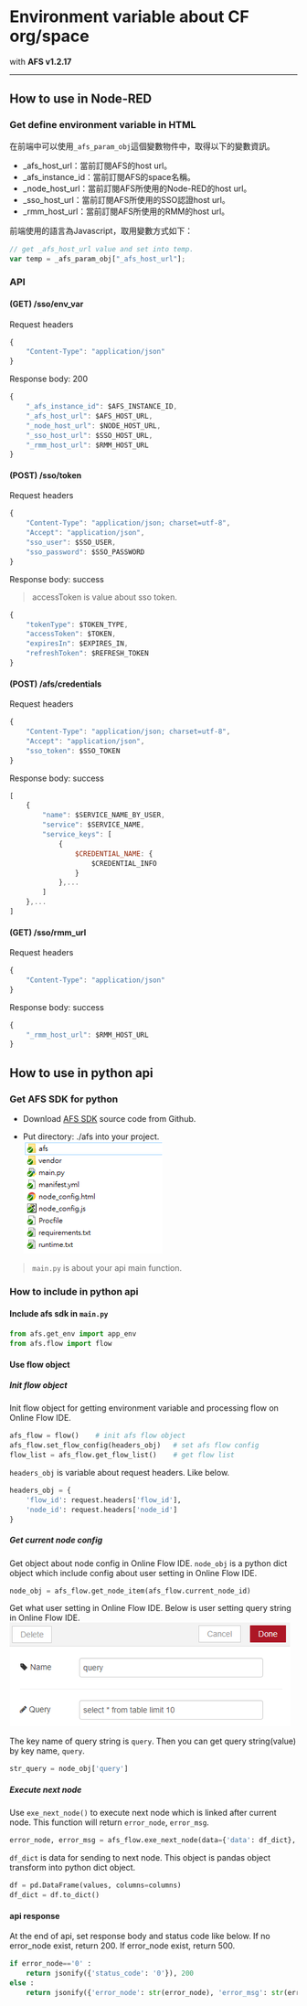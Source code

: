 # Environment variable about CF org/space

with **AFS v1.2.17**

---

## How to use in Node-RED

### Get define environment variable in HTML

在前端中可以使用`_afs_param_obj`這個變數物件中，取得以下的變數資訊。

+ _afs_host_url：當前訂閱AFS的host url。
+ _afs_instance_id：當前訂閱AFS的space名稱。
+ _node_host_url：當前訂閱AFS所使用的Node-RED的host url。
+ _sso_host_url：當前訂閱AFS所使用的SSO認證host url。
+ _rmm_host_url：當前訂閱AFS所使用的RMM的host url。

前端使用的語言為Javascript，取用變數方式如下：
```js
// get _afs_host_url value and set into temp.
var temp = _afs_param_obj["_afs_host_url"];
```


### API

#### (GET) /sso/env_var
Request headers
```js
{
    "Content-Type": "application/json"
}
```

Response body: 200
```js
{
    "_afs_instance_id": $AFS_INSTANCE_ID,
    "_afs_host_url": $AFS_HOST_URL,
    "_node_host_url": $NODE_HOST_URL,
    "_sso_host_url": $SSO_HOST_URL,
    "_rmm_host_url": $RMM_HOST_URL
}
```


#### (POST) /sso/token
Request headers
```js
{
    "Content-Type": "application/json; charset=utf-8",
    "Accept": "application/json",
    "sso_user": $SSO_USER,
    "sso_password": $SSO_PASSWORD
}
```

Response body: success
> accessToken is value about sso token.
```js
{
    "tokenType": $TOKEN_TYPE,
    "accessToken": $TOKEN,
    "expiresIn": $EXPIRES_IN,
    "refreshToken": $REFRESH_TOKEN
}
```


#### (POST) /afs/credentials
Request headers
```js
{
    "Content-Type": "application/json; charset=utf-8",
    "Accept": "application/json",
    "sso_token": $SSO_TOKEN
}
```

Response body: success
```js
[
    {
        "name": $SERVICE_NAME_BY_USER,
        "service": $SERVICE_NAME,
        "service_keys": [
            {
                $CREDENTIAL_NAME: {
                    $CREDENTIAL_INFO
                }
            },...
        ]
    },...
]
```


#### (GET) /sso/rmm_url
Request headers
```js
{
    "Content-Type": "application/json"
}
```

Response body: success
```js
{
    "_rmm_host_url": $RMM_HOST_URL
}
```


## How to use in python api

### Get AFS SDK for python

+ Download [AFS SDK](https://github.com/benchuang11046/afs) source code from Github.

+ Put directory: ./afs into your project.
![afs dir](./img/afs_dir.png)
> `main.py` is about your api main function.


### How to include in python api

#### Include afs sdk in `main.py`

```python
from afs.get_env import app_env 
from afs.flow import flow
```

#### Use flow object

##### Init flow object
Init flow object for getting environment variable and processing flow on Online Flow IDE.
```python
afs_flow = flow()    # init afs flow object
afs_flow.set_flow_config(headers_obj)   # set afs flow config
flow_list = afs_flow.get_flow_list()    # get flow list
```

`headers_obj` is variable about request headers. Like below.
```python  
headers_obj = {
    'flow_id': request.headers['flow_id'],
    'node_id': request.headers['node_id']
}
```

##### Get current node config

Get object about node config in Online Flow IDE.
`node_obj` is a python dict object which include config about user setting in Online Flow IDE.
```python
node_obj = afs_flow.get_node_item(afs_flow.current_node_id)
```

Get what user setting in Online Flow IDE. Below is user setting query string in Online Flow IDE.
![set query string](./img/flow_ide_setting_ui.png)

The key name of query string is `query`. Then you can get query string(value) by key name, `query`.
```python
str_query = node_obj['query']
```

##### Execute next node

Use `exe_next_node()` to execute next node which is linked after current node. This function will return `error_node`, `error_msg`.
```python
error_node, error_msg = afs_flow.exe_next_node(data={'data': df_dict}, next_list=None, debug=False)
```

`df_dict` is data for sending to next node. This object is pandas object transform into python dict object.
```python
df = pd.DataFrame(values, columns=columns)
df_dict = df.to_dict() 
```

#### api response

At the end of api, set response body and status code like below. If no error_node exist, return 200. If error_node exist, return 500.
```python
if error_node=='0' :
    return jsonify({'status_code': '0'}), 200
else :
    return jsonify({'error_node': str(error_node), 'error_msg': str(error_msg)}), 500
```

